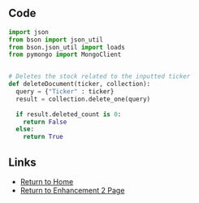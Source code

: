 ## Code
```python
import json
from bson import json_util
from bson.json_util import loads
from pymongo import MongoClient


# Deletes the stock related to the inputted ticker
def deleteDocument(ticker, collection):
  query = {"Ticker" : ticker} 
  result = collection.delete_one(query)
  
  if result.deleted_count is 0:
    return False
  else:
    return True
```

## Links
- [Return to Home](/index.md)
- [Return to Enhancement 2 Page](enhancement2.md)